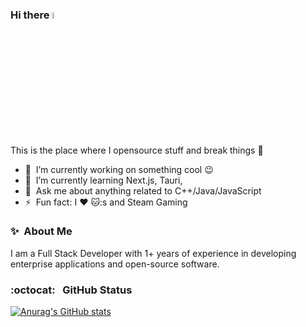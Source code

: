 ### Hi there <a href="https://www.gautamkrishnar.com/"><img src="https://media.giphy.com/media/hvRJCLFzcasrR4ia7z/giphy.gif" width="5%"></a>
This is the place where I opensource stuff and break things :rofl:

- 🔭 &nbsp;I’m currently working on something cool :wink:
- 🌱 &nbsp;I’m currently learning Next.js, Tauri,
- 💬 &nbsp;Ask me about anything related to C++/Java/JavaScript
- ⚡ &nbsp;Fun fact: I :heart: 🐱:s and Steam Gaming

### ✨&nbsp; About Me

I am a Full Stack Developer with 1+ years of experience in developing enterprise applications and open-source software.

### :octocat: &nbsp; GitHub Status
[![Anurag's GitHub stats](https://github-readme-stats.vercel.app/api?username=1917NW&show_icons=true&theme=merko)](https://github.com/anuraghazra/github-readme-stats)

